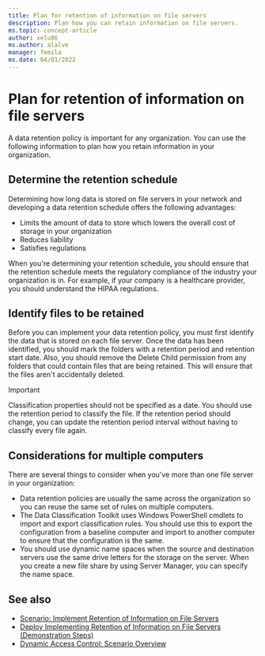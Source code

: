 ```yaml
---
title: Plan for retention of information on file servers
description: Plan how you can retain information on file servers.
ms.topic: concept-article
author: xelu86
ms.author: alalve
manager: femila
ms.date: 04/01/2022
---
```


# Plan for retention of information on file servers

A data retention policy is important for any organization. You can use the following information to plan how you retain information in your organization.

## Determine the retention schedule

Determining how long data is stored on file servers in your network and developing a data retention schedule offers the following advantages:

- Limits the amount of data to store which lowers the overall cost of storage in your organization
- Reduces liability
- Satisfies regulations

When you're determining your retention schedule, you should ensure that the retention schedule meets the regulatory compliance of the industry your organization is in. For example, if your company is a healthcare provider, you should understand the HIPAA regulations.

## Identify files to be retained

Before you can implement your data retention policy, you must first identify the data that is stored on each file server. Once the data has been identified, you should mark the folders with a retention period and retention start date. Also, you should remove the Delete Child permission from any folders that could contain files that are being retained. This will ensure that the files aren't accidentally deleted.

> [!IMPORTANT]
> Classification properties should not be specified as a date. You should use the retention period to classify the file. If the retention period should change, you can update the retention period interval without having to classify every file again.

## Considerations for multiple computers

There are several things to consider when you've more than one file server in your organization:

- Data retention policies are usually the same across the organization so you can reuse the same set of rules on multiple computers.
- The Data Classification Toolkit uses Windows PowerShell cmdlets to import and export classification rules. You should use this to export the configuration from a baseline computer and import to another computer to ensure that the configuration is the same.
- You should use dynamic name spaces when the source and destination servers use the same drive letters for the storage on the server. When you create a new file share by using Server Manager, you can specify the name space.

## See also

- [Scenario: Implement Retention of Information on File Servers](Scenario--Implement-Retention-of-Information-on-File-Servers.md)
- [Deploy Implementing Retention of Information on File Servers (Demonstration Steps)](Deploy-Implementing-Retention-of-Information-on-File-Servers--Demonstration-Steps-.md)
- [Dynamic Access Control: Scenario Overview](Dynamic-Access-Control--Scenario-Overview.md)
